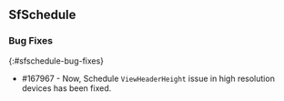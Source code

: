 ## SfSchedule

### Bug Fixes
{:#sfschedule-bug-fixes}

* \#167967  - Now, Schedule `ViewHeaderHeight` issue in high resolution devices has been fixed.
